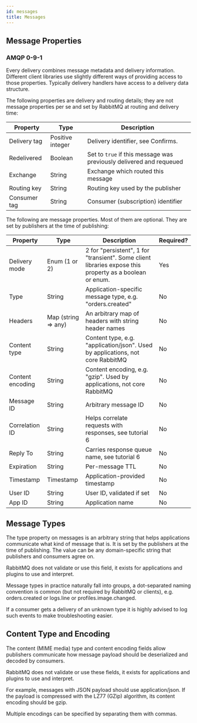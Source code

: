 ```yaml
---
id: messages
title: Messages
---
```


## Message Properties

### AMQP 0-9-1

Every delivery combines message metadata and delivery information. Different client libraries use slightly different ways of providing access to those properties. Typically delivery handlers have access to a delivery data structure.

The following properties are delivery and routing details; they are not message properties per se and set by RabbitMQ at routing and delivery time:

| Property | Type | Description |
| -- | -- | -- |
| Delivery tag | Positive integer | Delivery identifier, see Confirms.|
| Redelivered | Boolean | Set to `true` if this message was previously delivered and requeued |
| Exchange | String | Exchange which routed this message |
| Routing key | String | Routing key used by the publisher |
| Consumer tag | String | Consumer (subscription) identifier |

The following are message properties. Most of them are optional. They are set by publishers at the time of publishing:

| Property | Type | Description | Required? |
| -- | -- | -- | -- |
| Delivery mode | Enum (1 or 2) | 2 for "persistent", 1 for "transient". Some client libraries expose this property as a boolean or enum. | Yes |
| Type | String | Application-specific message type, e.g. "orders.created" | No |
| Headers | Map (string => any) | An arbitrary map of headers with string header names | No |
| Content type | String | Content type, e.g. "application/json". Used by applications, not core RabbitMQ | No |
| Content encoding | String | Content encoding, e.g. "gzip". Used by applications, not core RabbitMQ | No |
| Message ID | String | Arbitrary message ID | No |
| Correlation ID | String | Helps correlate requests with responses, see tutorial 6 | No |
| Reply To | String | Carries response queue name, see tutorial 6 | No |
| Expiration | String | Per-message TTL | No |
| Timestamp | Timestamp | Application-provided timestamp | No |
| User ID | String | User ID, validated if set | No |
| App ID | String | Application name | No |

## Message Types

The type property on messages is an arbitrary string that helps applications communicate what kind of message that is. It is set by the publishers at the time of publishing. The value can be any domain-specific string that publishers and consumers agree on.

RabbitMQ does not validate or use this field, it exists for applications and plugins to use and interpret.

Message types in practice naturally fall into groups, a dot-separated naming convention is common (but not required by RabbitMQ or clients), e.g. orders.created or logs.line or profiles.image.changed.

If a consumer gets a delivery of an unknown type it is highly advised to log such events to make troubleshooting easier.

## Content Type and Encoding

The content (MIME media) type and content encoding fields allow publishers communicate how message payload should be deserialized and decoded by consumers.

RabbitMQ does not validate or use these fields, it exists for applications and plugins to use and interpret.

For example, messages with JSON payload should use application/json. If the payload is compressed with the LZ77 (GZip) algorithm, its content encoding should be gzip.

Multiple encodings can be specified by separating them with commas.